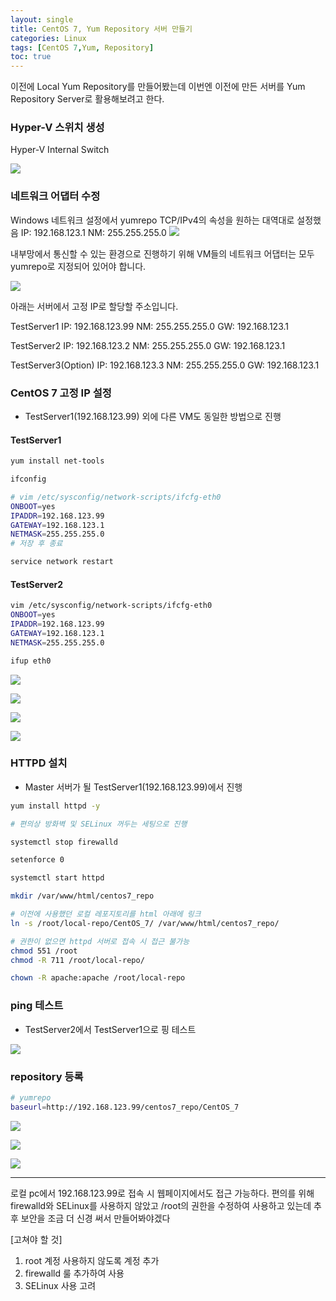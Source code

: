 ```yaml
---
layout: single
title: CentOS 7, Yum Repository 서버 만들기
categories: Linux
tags: [CentOS 7,Yum, Repository]
toc: true
---
```

이전에 Local Yum Repository를 만들어봤는데
이번엔 이전에 만든 서버를 Yum Repository Server로 활용해보려고 한다.

### Hyper-V 스위치 생성
Hyper-V Internal Switch

![](/images/2024/07/2024-07-31-YumRepositoryServer/1-Hyper-V-internalSwitch.png)

### 네트워크 어댑터 수정

Windows 네트워크 설정에서 yumrepo TCP/IPv4의 속성을 원하는 대역대로 설정했음
IP: 192.168.123.1
NM: 255.255.255.0
![](/images/2024/07/2024-07-31-YumRepositoryServer/1-1-network-adpater-config.png)


내부망에서 통신할 수 있는 환경으로 진행하기 위해 VM들의 네트워크 어댑터는 모두 yumrepo로 지정되어 있어야 합니다.

![](/images/2024/07/2024-07-31-YumRepositoryServer/6-Hyper-V-NetworkAdpater.png)

아래는 서버에서 고정 IP로 할당할 주소입니다.

TestServer1
IP: 192.168.123.99
NM: 255.255.255.0
GW: 192.168.123.1

TestServer2
IP: 192.168.123.2
NM: 255.255.255.0
GW: 192.168.123.1

TestServer3(Option)
IP: 192.168.123.3
NM: 255.255.255.0
GW: 192.168.123.1


### CentOS 7 고정 IP 설정

- TestServer1(192.168.123.99) 외에 다른 VM도 동일한 방법으로 진행

#### TestServer1

```bash
yum install net-tools

ifconfig

# vim /etc/sysconfig/network-scripts/ifcfg-eth0
ONBOOT=yes
IPADDR=192.168.123.99
GATEWAY=192.168.123.1
NETMASK=255.255.255.0
# 저장 후 종료

service network restart

```

#### TestServer2

```bash
vim /etc/sysconfig/network-scripts/ifcfg-eth0
ONBOOT=yes
IPADDR=192.168.123.99
GATEWAY=192.168.123.1
NETMASK=255.255.255.0

ifup eth0
```

![](/images/2024/07/2024-07-31-YumRepositoryServer/2-sysconfig-network-edit.png)

![](/images/2024/07/2024-07-31-YumRepositoryServer/3-ifcfg-edit.png)

![](/images/2024/07/2024-07-31-YumRepositoryServer/4-ifcfg-edit.png)

![](/images/2024/07/2024-07-31-YumRepositoryServer/5-serviceRestart.png)

### HTTPD 설치

- Master 서버가 될 TestServer1(192.168.123.99)에서 진행

```bash
yum install httpd -y

# 편의상 방화벽 및 SELinux 꺼두는 세팅으로 진행

systemctl stop firewalld

setenforce 0

systemctl start httpd

mkdir /var/www/html/centos7_repo

# 이전에 사용했던 로컬 레포지토리를 html 아래에 링크
ln -s /root/local-repo/CentOS_7/ /var/www/html/centos7_repo/

# 권한이 없으면 httpd 서버로 접속 시 접근 불가능
chmod 551 /root
chmod -R 711 /root/local-repo/

chown -R apache:apache /root/local-repo
```

### ping 테스트

- TestServer2에서 TestServer1으로 핑 테스트

![](/images/2024/07/2024-07-31-YumRepositoryServer/7-TestServer2-ipsetup.png)

### repository 등록

```bash
# yumrepo
baseurl=http://192.168.123.99/centos7_repo/CentOS_7
```

![](/images/2024/07/2024-07-31-YumRepositoryServer/8-TestServer2-repo.png)

![](/images/2024/07/2024-07-31-YumRepositoryServer/9-TestServer2-repo2.png)

![](/images/2024/07/2024-07-31-YumRepositoryServer/10-TestServer2-repolist.png)

-----

로컬 pc에서 192.168.123.99로 접속 시 웹페이지에서도 접근 가능하다.
편의를 위해 firewalld와 SELinux를 사용하지 않았고
/root의 권한을 수정하여 사용하고 있는데
추후 보안을 조금 더 신경 써서 만들어봐야겠다

[고쳐야 할 것]
1. root 계정 사용하지 않도록 계정 추가
2. firewalld 룰 추가하여 사용
3. SELinux 사용 고려












